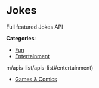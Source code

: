 # Jokes


Full featured Jokes API



**Categories**:
- [Fun](https://github.com/apis-list/apis-list#fun)
- [Entertainment](https://github.com/apis-list/apis-list#entertainment)



m/apis-list/apis-list#entertainment)
- [Games & Comics](https://github.com/apis-list/apis-list#games-and-comics)






